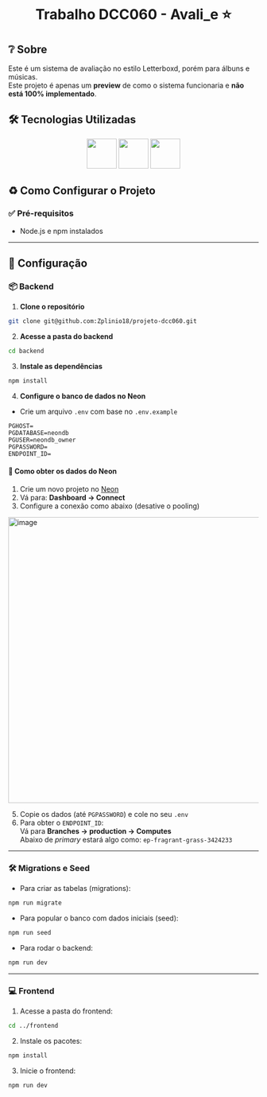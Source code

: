 <h1 align="center">
  Trabalho DCC060 - Avali_e ⭐
</h1>

## ❔ Sobre

Este é um sistema de avaliação no estilo Letterboxd, porém para álbuns e músicas.  
Este projeto é apenas um **preview** de como o sistema funcionaria e **não está 100% implementado**.

## 🛠 Tecnologias Utilizadas

<div align="center">
  <img width="60rem" src="https://cdn.jsdelivr.net/gh/devicons/devicon@latest/icons/react/react-original-wordmark.svg" />
  <img width="60rem" src="https://cdn.jsdelivr.net/gh/devicons/devicon@latest/icons/nodejs/nodejs-original-wordmark.svg" />
  <img width="60rem" src="https://cdn.jsdelivr.net/gh/devicons/devicon@latest/icons/postgresql/postgresql-plain-wordmark.svg" />
</div>

## ♻ Como Configurar o Projeto

### ✅ Pré-requisitos

- Node.js e npm instalados

---

## 🔧 Configuração

### 📦 Backend

1. **Clone o repositório**

```bash
git clone git@github.com:Zplinio18/projeto-dcc060.git
```

2. **Acesse a pasta do backend**

```bash
cd backend
```

3. **Instale as dependências**

```bash
npm install
```

4. **Configure o banco de dados no Neon**

- Crie um arquivo `.env` com base no `.env.example`

```env
PGHOST=
PGDATABASE=neondb
PGUSER=neondb_owner
PGPASSWORD=
ENDPOINT_ID=
```

#### 🔑 Como obter os dados do Neon

1. Crie um novo projeto no [Neon](https://neon.tech)
2. Vá para: **Dashboard → Connect**
3. Configure a conexão como abaixo (desative o pooling)
<img width="749" height="575" alt="image" src="https://github.com/user-attachments/assets/78e3f5e0-08bd-4830-9132-f9516396ddf4" />

5. Copie os dados (até `PGPASSWORD`) e cole no seu `.env`
6. Para obter o `ENDPOINT_ID`:  
   Vá para **Branches → production → Computes**  
   Abaixo de *primary* estará algo como: `ep-fragrant-grass-3424233`

---

### 🛠️ Migrations e Seed

- Para criar as tabelas (migrations):

```bash
npm run migrate
```

- Para popular o banco com dados iniciais (seed):

```bash
npm run seed
```

- Para rodar o backend:

```bash
npm run dev
```

---

### 💻 Frontend

1. Acesse a pasta do frontend:

```bash
cd ../frontend
```

2. Instale os pacotes:

```bash
npm install
```

3. Inicie o frontend:

```bash
npm run dev
```
